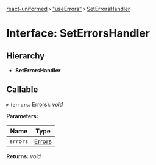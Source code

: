 [react-uniformed](../README.md) › ["useErrors"](../modules/_useerrors_.md) › [SetErrorsHandler](_useerrors_.seterrorshandler.md)

# Interface: SetErrorsHandler

## Hierarchy

* **SetErrorsHandler**

## Callable

▸ (`errors`: [Errors](../modules/_useerrors_.md#errors)): *void*

**Parameters:**

Name | Type |
------ | ------ |
`errors` | [Errors](../modules/_useerrors_.md#errors) |

**Returns:** *void*
